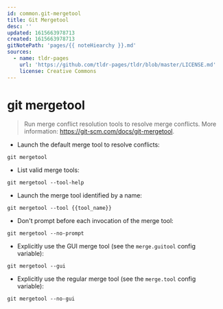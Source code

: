 ```yaml
---
id: common.git-mergetool
title: Git Mergetool
desc: ''
updated: 1615663978713
created: 1615663978713
gitNotePath: 'pages/{{ noteHiearchy }}.md'
sources:
  - name: tldr-pages
    url: 'https://github.com/tldr-pages/tldr/blob/master/LICENSE.md'
    license: Creative Commons
---
```

# git mergetool

> Run merge conflict resolution tools to resolve merge conflicts.
> More information: <https://git-scm.com/docs/git-mergetool>.

- Launch the default merge tool to resolve conflicts:

`git mergetool`

- List valid merge tools:

`git mergetool --tool-help`

- Launch the merge tool identified by a name:

`git mergetool --tool {{tool_name}}`

- Don't prompt before each invocation of the merge tool:

`git mergetool --no-prompt`

- Explicitly use the GUI merge tool (see the `merge.guitool` config variable):

`git mergetool --gui`

- Explicitly use the regular merge tool (see the `merge.tool` config variable):

`git mergetool --no-gui`

